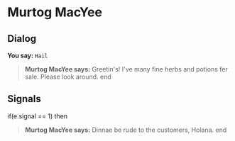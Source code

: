 # Murtog MacYee


## Dialog

**You say:** `Hail`



>**Murtog MacYee says:** Greetin's! I've many fine herbs and potions fer sale. Please look around.
end



## Signals

if(e.signal == 1) then


>**Murtog MacYee says:** Dinnae be rude to the customers, Holana.
end





